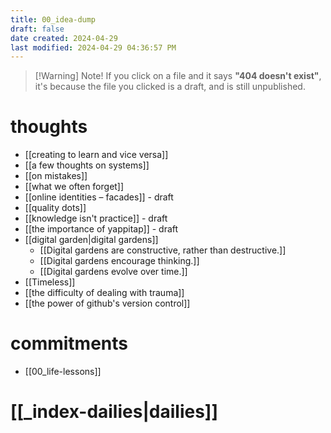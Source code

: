 ```yaml
---
title: 00_idea-dump
draft: false
date created: 2024-04-29
last modified: 2024-04-29 04:36:57 PM
---
```


> [!Warning] Note!
> If you click on a file and it says **"404 doesn't exist"**, it's because the file you clicked is a draft, and is still unpublished.

# thoughts
- [[creating to learn and vice versa]]
- [[a few thoughts on systems]]
- [[on mistakes]]
- [[what we often forget]]
- [[online identities – facades]] - draft
- [[quality dots]]
- [[knowledge isn't practice]] - draft
- [[the importance of yappitap]] - draft
- [[digital garden|digital gardens]]
	- [[Digital gardens are constructive, rather than destructive.]]
	- [[Digital gardens encourage thinking.]]
	- [[Digital gardens evolve over time.]]
- [[Timeless]]
- [[the difficulty of dealing with trauma]]
- [[the power of github's version control]]

# commitments
- [[00_life-lessons]]


# [[_index-dailies|dailies]]